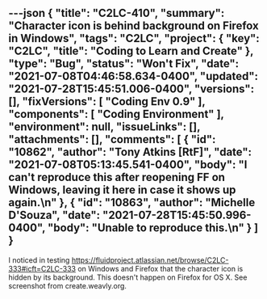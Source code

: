 ---json
{
  "title": "C2LC-410",
  "summary": "Character icon is behind background on Firefox in Windows",
  "tags": "C2LC",
  "project": {
    "key": "C2LC",
    "title": "Coding to Learn and Create"
  },
  "type": "Bug",
  "status": "Won't Fix",
  "date": "2021-07-08T04:46:58.634-0400",
  "updated": "2021-07-28T15:45:51.006-0400",
  "versions": [],
  "fixVersions": [
    "Coding Env 0.9"
  ],
  "components": [
    "Coding Environment"
  ],
  "environment": null,
  "issueLinks": [],
  "attachments": [],
  "comments": [
    {
      "id": "10862",
      "author": "Tony Atkins [RtF]",
      "date": "2021-07-08T05:13:45.541-0400",
      "body": "I can't reproduce this after reopening FF on Windows, leaving it here in case it shows up again.\n"
    },
    {
      "id": "10863",
      "author": "Michelle D'Souza",
      "date": "2021-07-28T15:45:50.996-0400",
      "body": "Unable to reproduce this.\n"
    }
  ]
}
---
I noticed in testing <https://fluidproject.atlassian.net/browse/C2LC-333#icft=C2LC-333> on Windows and Firefox that the character icon is hidden by its background.  This doesn't happen on Firefox for OS X.  See screenshot from create.weavly.org.

<!-- media: file 58d410a2-3a12-46de-98b4-d68aeb0eb355 -->

&#x20;

        
